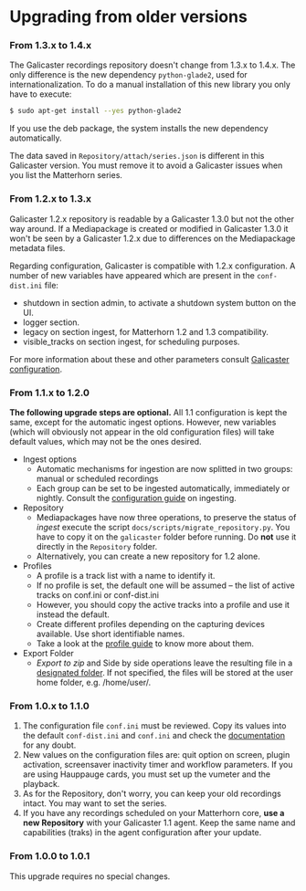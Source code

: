 Upgrading from older versions
=============================

### From 1.3.x to 1.4.x
The Galicaster recordings repository doesn't change from 1.3.x to 1.4.x. The only difference is the new dependency `python-glade2`, used for internationalization. To do a manual installation of this new library you only have to execute:

```bash
$ sudo apt-get install --yes python-glade2
```
If you use the deb package, the system installs the new dependency automatically.

The data saved in `Repository/attach/series.json` is different in this Galicaster version. You must remove it to avoid a Galicaster issues when you list the Matterhorn series.

### From 1.2.x to 1.3.x
Galicaster 1.2.x repository is readable by a Galicaster 1.3.0 but not the other way around. If a Mediapackage is created or modified in Galicaster 1.3.0 it won't be seen by a Galicaster 1.2.x due to differences on the Mediapackage metadata files.

Regarding configuration, Galicaster is compatible with 1.2.x configuration. A number of new variables have appeared which are present in the `conf-dist.ini` file:

* shutdown in section admin, to activate a shutdown system button on the UI.
* logger section.
* legacy on section ingest, for Matterhorn 1.2 and 1.3 compatibility.
* visible_tracks on section ingest, for scheduling purposes.

For more information about these and other parameters consult [Galicaster configuration]().

### From 1.1.x to 1.2.0
**The following upgrade steps are optional.** All 1.1 configuration is kept the same, except for the automatic ingest options. However, new variables (which will obviously not appear in the old configuration files) will take default values, which may not be the ones desired.

* Ingest options
  * Automatic mechanisms for ingestion are now splitted in two groups: manual or scheduled recordings
  * Each group can be set to be ingested automatically, immediately or nightly. Consult the [configuration guide]() on ingesting.
* Repository
    * Mediapackages have now three operations, to preserve the status of *ingest* execute the script `docs/scripts/migrate_repository.py`. You have to copy it on the `galicaster` folder before running. Do **not** use it directly in the `Repository` folder.
    * Alternatively, you can create a new repository for 1.2 alone.
* Profiles
    * A profile is a track list with a name to identify it.
    * If no profile is set, the default one will be assumed – the list of active tracks on conf.ini or conf-dist.ini
    * However, you should copy the active tracks into a profile and use it instead the default.
    * Create different profiles depending on the capturing devices available. Use short identifiable names.
    * Take a look at the [profile guide]() to know more about them.
* Export Folder
  * *Export to zip* and Side by side operations leave the resulting file in a [designated folder](). If not specified, the files will be stored at the user home folder, e.g. /home/user/.

### From 1.0.x to 1.1.0
1. The configuration file `conf.ini` must be reviewed. Copy its values into the default `conf-dist.ini` and `conf.ini` and check the [documentation]() for any doubt.
2. New values on the configuration files are: quit option on screen, plugin activation, screensaver inactivity timer and workflow parameters.
If you are using Hauppauge cards, you must set up the vumeter and the playback.
3. As for the Repository, don't worry, you can keep your old recordings intact. You may want to set the series.
4. If you have any recordings scheduled on your Matterhorn core, **use a new Repository** with your Galicaster 1.1 agent. Keep the same name and capabilities (traks) in the agent configuration after your update.

### From 1.0.0 to 1.0.1
This upgrade requires no special changes.
